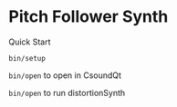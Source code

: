 Pitch Follower Synth
====================

Quick Start

`bin/setup`

`bin/open` to open in CsoundQt

`bin/open` to run distortionSynth
